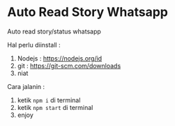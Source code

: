 # Auto Read Story Whatsapp
Auto read story/status whatsapp

Hal perlu diinstall :
1. Nodejs : https://nodejs.org/id
2. git : https://git-scm.com/downloads
3. niat

Cara jalanin :
1. ketik ```npm i``` di terminal
2. ketik ```npm start``` di terminal
3. enjoy
